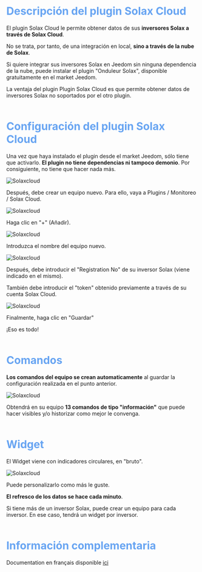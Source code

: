 <span style="color: #67A4F2">Descripción del plugin Solax Cloud</span>
===

El plugin Solax Cloud le permite obtener datos de sus **inversores Solax a través de Solax Cloud**.

No se trata, por tanto, de una integración en local, **sino a través de la nube de Solax**.

Si quiere integrar sus inversores Solax en Jeedom sin ninguna dependencia de la nube, puede instalar el plugin "Onduleur Solax", disponible gratuitamente en el market Jeedom.

La ventaja del plugin Plugin Solax Cloud es que permite obtener datos de inversores Solax no soportados por el otro plugin.
<br>
<br>

<span style="color: #67A4F2">Configuración del plugin Solax Cloud</span>
===

Una vez que haya instalado el plugin desde el market Jeedom, sólo tiene que activarlo. **El plugin no tiene dependencias ni tampoco demonio**. Por consiguiente, no tiene que hacer nada más.

![Solaxcloud](https://phroc.github.io/Jeedom_Solaxcloud/es_ES/pics/Solax_esp_1.png)


Después, debe crear un equipo nuevo. Para ello, vaya a Plugins / Monitoreo / Solax Cloud.

![Solaxcloud](https://phroc.github.io/Jeedom_Solaxcloud/es_ES/pics/Solax_esp_2.png)

Haga clic en "+" (Añadir).

![Solaxcloud](https://phroc.github.io/Jeedom_Solaxcloud/es_ES/pics/Solax_esp_3.png)

Introduzca el nombre del equipo nuevo.

![Solaxcloud](https://phroc.github.io/Jeedom_Solaxcloud/es_ES/pics/Solax_esp_4.png)

Después, debe introducir el "Registration No" de su inversor Solax (viene indicado en el mismo).

También debe introducir el "token" obtenido previamente a través de su cuenta Solax Cloud.

![Solaxcloud](https://phroc.github.io/Jeedom_Solaxcloud/es_ES/pics/Solax_esp_5.png)

Finalmente, haga clic en "Guardar"

¡Eso es todo!
<br>
<br>

<span style="color: #67A4F2">Comandos</span>
===

**Los comandos del equipo se crean automaticamente** al guardar la configuración realizada en el punto anterior.

![Solaxcloud](https://phroc.github.io/Jeedom_Solaxcloud/es_ES/pics/Solax_esp_6.png)

Obtendrá en su equipo **13 comandos de tipo "información"** que puede hacer visibles y/o historizar como mejor le convenga.
<br>
<br> 


<span style="color: #67A4F2">Widget</span>
===

El Widget viene con indicadores circulares, en "bruto".

![Solaxcloud](https://phroc.github.io/Jeedom_Solaxcloud/es_ES/pics/Solax_esp_7.png)

Puede personalizarlo como más le guste.

**El refresco de los datos se hace cada minuto**.

Si tiene más de un inversor Solax, puede crear un equipo para cada inversor. En ese caso, tendrá un widget por inversor.
<br>
<br> 

<span style="color: #67A4F2">Información complementaria</span>
===

Documentation en français disponible [ici](https://phroc.github.io/Jeedom_Solaxcloud/fr_FR/)
